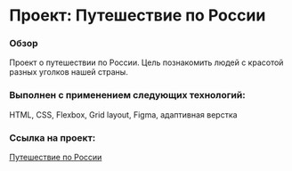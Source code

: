 # Проект: Путешествие по России

### Обзор

Проект о путешествии по России. Цель познакомить людей с красотой разных уголков нашей страны.

### Выполнен с применением следующих технологий:
HTML, CSS, Flexbox, Grid layout, Figma, адаптивная верстка

### Ссылка на проект:
<a href="https://ilkirov.github.io/russian-travel/" target="_blank">Путешествие по России</a>


